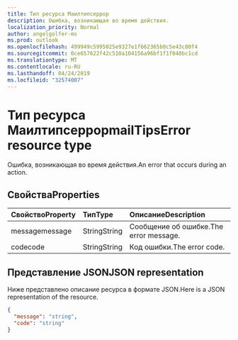 ```yaml
---
title: Тип ресурса Маилтипсеррор
description: Ошибка, возникающая во время действия.
localization_priority: Normal
author: angelgolfer-ms
ms.prod: outlook
ms.openlocfilehash: 499949c5995025e9327e1f662365b0c5e43c80f4
ms.sourcegitcommit: 0ce657622f42c510a104156a96bf1f1f040bc1cd
ms.translationtype: MT
ms.contentlocale: ru-RU
ms.lasthandoff: 04/24/2019
ms.locfileid: "32574007"
---
```

# <a name="mailtipserror-resource-type"></a><span data-ttu-id="e587b-103">Тип ресурса Маилтипсеррор</span><span class="sxs-lookup"><span data-stu-id="e587b-103">mailTipsError resource type</span></span>

<span data-ttu-id="e587b-104">Ошибка, возникающая во время действия.</span><span class="sxs-lookup"><span data-stu-id="e587b-104">An error that occurs during an action.</span></span>

## <a name="properties"></a><span data-ttu-id="e587b-105">Свойства</span><span class="sxs-lookup"><span data-stu-id="e587b-105">Properties</span></span>
| <span data-ttu-id="e587b-106">Свойство</span><span class="sxs-lookup"><span data-stu-id="e587b-106">Property</span></span>     | <span data-ttu-id="e587b-107">Тип</span><span class="sxs-lookup"><span data-stu-id="e587b-107">Type</span></span>   |<span data-ttu-id="e587b-108">Описание</span><span class="sxs-lookup"><span data-stu-id="e587b-108">Description</span></span>|
|:-----|:-----|:-----|
| <span data-ttu-id="e587b-109">message</span><span class="sxs-lookup"><span data-stu-id="e587b-109">message</span></span> | <span data-ttu-id="e587b-110">String</span><span class="sxs-lookup"><span data-stu-id="e587b-110">String</span></span> | <span data-ttu-id="e587b-111">Сообщение об ошибке.</span><span class="sxs-lookup"><span data-stu-id="e587b-111">The error message.</span></span> |
| <span data-ttu-id="e587b-112">code</span><span class="sxs-lookup"><span data-stu-id="e587b-112">code</span></span> | <span data-ttu-id="e587b-113">String</span><span class="sxs-lookup"><span data-stu-id="e587b-113">String</span></span> | <span data-ttu-id="e587b-114">Код ошибки.</span><span class="sxs-lookup"><span data-stu-id="e587b-114">The error code.</span></span> |

## <a name="json-representation"></a><span data-ttu-id="e587b-115">Представление JSON</span><span class="sxs-lookup"><span data-stu-id="e587b-115">JSON representation</span></span>

<span data-ttu-id="e587b-116">Ниже представлено описание ресурса в формате JSON.</span><span class="sxs-lookup"><span data-stu-id="e587b-116">Here is a JSON representation of the resource.</span></span>

<!-- {
  "blockType": "resource",
  "optionalProperties": [

  ],
  "@odata.type": "microsoft.graph.mailTipsError"
}-->

```json
{
  "message": "string",
  "code": "string"
}

```

<!-- uuid: 8fcb5dbc-d5aa-4681-8e31-b001d5168d79
2015-10-25 14:57:30 UTC -->
<!-- {
  "type": "#page.annotation",
  "description": "mailTipsError resource",
  "keywords": "",
  "section": "documentation",
  "tocPath": ""
}-->
